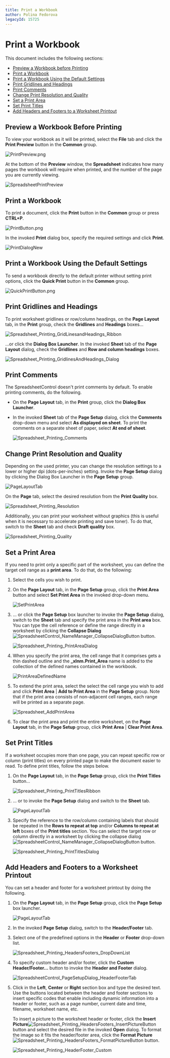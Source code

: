 ```yaml
---
title: Print a Workbook
author: Polina Fedorova
legacyId: 15725
---
```

# Print a Workbook
This document includes the following sections:
* [Preview a Workbook before Printing](#preview)
* [Print a Workbook](#print)
* [Print a Workbook Using the Default Settings](#printdefault)
* [Print Gridlines and Headings](#printgridlines)
* [Print Comments](#comments)
* [Change Print Resolution and Quality](#quality)
* [Set a Print Area](#printarea)
* [Set Print Titles](#printtitles)
* [Add Headers and Footers to a Worksheet Printout](#headersfooters)

<a name="preview"/>

## Preview a Workbook Before Printing
To view your workbook as it will be printed, select the **File** tab and click the **Print Preview** button in the **Common** group. 

![PrintPreview.png](../../../images/img21126.png)

At the bottom of the **Preview** window, the **Spreadsheet** indicates how many pages the workbook will require when printed, and the number of the page you are currently viewing.

![SpreadsheetPrintPreview](../../../images/img22329.png)

<a name="print"/>

## Print a Workbook
To print a document, click the **Print** button in the **Common** group or press **CTRL+P**.

![PrintButton.png](../../../images/img21127.png)

In the invoked **Print** dialog box, specify the required settings and click **Print**.

![PrintDialogNew](../../../images/img22337.png)

<a name="printdefault"/>

## Print a Workbook Using the Default Settings
To send a workbook directly to the default printer without setting print options, click the **Quick Print** button in the **Common** group.

![QuickPrintButton.png](../../../images/img21129.png)

<a name="printgridlines"/>

## Print Gridlines and Headings
To print worksheet gridlines or row/column headings, on the **Page Layout** tab, in the **Print** group, check the **Gridlines** and **Headings** boxes...

![Spreadsheet_Printing_GridLinesandHeadings_Ribbon](../../../images/img128812.png)

...or click the **Dialog Box Launcher**. In the invoked **Sheet** tab of the **Page Layout** dialog, check the **Gridlines** and **Row and column headings** boxes.

![Spreadsheet_Printing_GridlinesAndHeadings_Dialog](../../../images/img128813.png)

<a name="comments"/>

## Print Comments
The SpreadsheetControl doesn't print comments by default. To enable printing comments, do the following.
* On the **Page Layout** tab, in the **Print** group, click the **Dialog Box Launcher**.
* In the invoked **Sheet** tab of the **Page Setup** dialog, click the **Comments** drop-down menu and select **As displayed on sheet**. To print the comments on a separate sheet of paper, select **At end of sheet**.
	
	![Spreadsheet_Printing_Comments](../../../images/img128814.png)

<a name="quality"/>

## Change Print Resolution and Quality
Depending on the used printer, you can change the resolution settings to a lower or higher dpi (dots-per-inches) setting. Invoke the **Page Setup** dialog by clicking the Dialog Box Launcher in the **Page Setup** group.

![PageLayoutTab](../../../images/img22352.png)

On the **Page** tab, select the desired resolution from the **Print Quality** box.

![Spreadsheet_Printing_Resolution](../../../images/img128815.png)

Additionally, you can print your worksheet without graphics (this is useful when it is necessary to accelerate printing and save toner). To do that, switch to the **Sheet** tab and check **Draft quality** box.

![Spreadsheet_Printing_Quality](../../../images/img128816.png)

<a name="printarea"/>

## Set a Print Area
If you need to print only a specific part of the worksheet, you can define the target cell range as a **print area**. To do that, do the following:
1. Select the cells you wish to print.
2. On the **Page Layout** tab, in the **Page Setup** group, click the **Print Area** button and select **Set Print Area** in the invoked drop-down menu.
	
	![SetPrintArea](../../../images/img23915.png)
3. ... or click the **Page Setup** box launcher to invoke the **Page Setup** dialog, switch to the **Sheet** tab and specify the print area in  the **Print area** box. You can type the cell reference or define the range directly in a worksheet by clicking the **Collapse Dialog** ![SpreadsheetControl_NameManager_CollapseDialogButton](../../../images/img23805.png) button.
	
	![Spreadsheet_Printing_PrintAreaDialog](../../../images/img128783.png)
4. When you specify the print area, the cell range that it comprises gets a thin dashed outline and the **_xlnm.Print_Area** name is added to the collection of the defined names contained in the workbook.
	
	![PrintAreaDefinedName](../../../images/img23916.png)
5. To extend the print area, select the select the cell range you wish to add and click **Print Area** | **Add to Print Area** in the **Page Setup** group. Note that if the print area consists of non-adjacent cell ranges, each range will be printed as a separate page.
	
	![Spreadsheet_AddPrintArea](../../../images/img24979.png)
6. To clear the print area and print the entire worksheet, on the **Page Layout** tab, in the **Page Setup** group, click **Print Area** | **Clear Print Area**.

<a name="printtitles"/>

## Set Print Titles
If a worksheet occupies more than one page, you can repeat specific row or column (print titles) on every printed page to make the document easier to read. To define print titles, follow the steps below.
1. On the **Page Layout** tab, in the **Page Setup** group, click the **Print Titles** button...
	
	![Spreadsheet_Printing_PrintTitlesRibbon](../../../images/img128781.png)
2. ... or  to invoke the **Page Setup** dialog and switch to the **Sheet** tab.
	
	![PageLayoutTab](../../../images/img22352.png)
3. Specify the reference to the row/column containing labels that should be repeated in the **Rows to repeat at top** and/or **Columns to repeat at left** boxes of the **Print titles** section. You can select the target row or column directly in a worksheet by clicking the collapse dialog ![SpreadsheetControl_NameManager_CollapseDialogButton](../../../images/img23805.png) button.
	
	![Spreadsheet_Printing_PrintTitlesDialog](../../../images/img128782.png)

<a name="headersfooters"/>

## Add Headers and Footers to a Worksheet Printout
You can set a header and footer for a worksheet printout by doing the following.
1. On the **Page Layout** tab, in the **Page Setup** group, click the **Page Setup** box launcher.
	
	![PageLayoutTab](../../../images/img22352.png)
2. In the invoked **Page Setup** dialog, switch to the **Header/Footer** tab.
3. Select one of the predefined options in the **Header** or **Footer** drop-down list.
	
	![Spreadsheet_Printing_HeadersFooters_DropDownList](../../../images/img128784.png)
4. To specify custom header and/or footer, click the **Custom Header/Footer...** button to invoke the **Header and Footer** dialog.
	
	![SpreadsheetControl_PageSetupDialog_HeaderFooterTab](../../../images/img118187.png)
5. Click in the **Left**, **Center**  or **Right** section box and type the desired text. Use the buttons located between the header and footer sections to insert specific codes that enable including dynamic information into a header or footer, such as a page number, current date and time, filename, worksheet name, etc.
	
	To insert a picture to the worksheet header or footer, click the **Insert Picture**![Spreadsheet_Printing_HeadersFooters_InsertPictureButton](../../../images/img128786.png) button and select the desired file in the invoked **Open** dialog. To format the image so it fits the header/footer area, click the **Format Picture**![Spreadsheet_Printing_HeadersFooters_FormatPictureButton](../../../images/img128787.png) button.
	
	![Spreadsheet_Printing_HeaderFooter_Custom](../../../images/img128785.png)